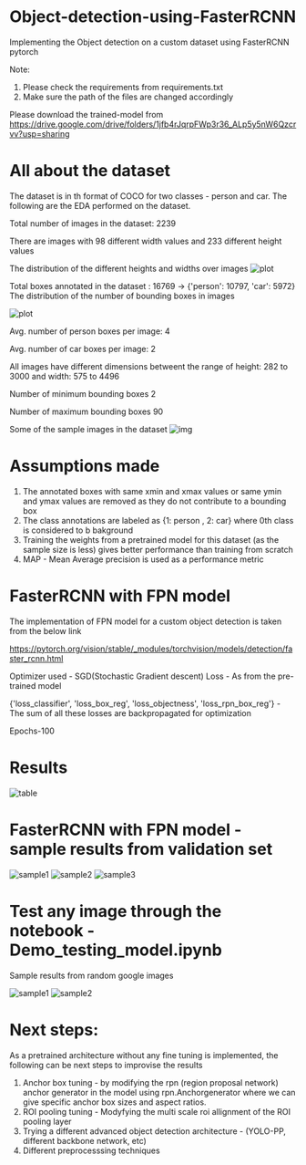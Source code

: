 # Object-detection-using-FasterRCNN
Implementing the Object detection on a custom dataset using FasterRCNN pytorch

Note: 
1. Please check the requirements from requirements.txt
2. Make sure the path of the files are changed accordingly

Please download the trained-model from https://drive.google.com/drive/folders/1jfb4rJqrpFWp3r36_ALp5y5nW6Qzcrvv?usp=sharing
# All about the dataset

The dataset is in th format of COCO for two classes - person and car. The following are the EDA performed on the dataset.

Total number of images in the dataset:  2239

There are images with 98 different width values and 233 different height values

The distribution of the different heights and widths over images 
![plot](images/height_width_dist.png)

Total boxes annotated in the dataset  : 16769 ->  {'person': 10797, 'car': 5972}
The distribution of the number of bounding boxes in images 

![plot](images/box_dist.png)

Avg. number of person boxes per image: 4

Avg. number of car boxes per image: 2

All images have different dimensions betweent the range of height: 282 to 3000  and width: 575 to 4496

Number of minimum bounding boxes 2

Number of maximum bounding boxes 90

Some of the sample images in the dataset
![img](images/sample_data.png)


# Assumptions made

1. The annotated boxes with same xmin and xmax values or same ymin and ymax values are removed as they do not contribute to a bounding box
2. The class annotations are labeled as {1: person , 2: car} where 0th class is considered to b bakground
3. Training the weights from a pretrained model for this dataset (as the sample size is less) gives better performance than training from scratch
4. MAP - Mean Average precision is used as a performance metric

# FasterRCNN with FPN model 

The implementation of FPN model for a custom object detection is taken from the below link

https://pytorch.org/vision/stable/_modules/torchvision/models/detection/faster_rcnn.html

Optimizer used - SGD(Stochastic Gradient descent)
Loss - As from the pre-trained model 

{'loss_classifier', 'loss_box_reg', 'loss_objectness', 'loss_rpn_box_reg'} - The sum of all these losses are backpropagated for optimization

Epochs-100

# Results

![table](images/table.jpg)

# FasterRCNN with FPN model - sample results from validation set
![sample1](images/sample_results1.png)
![sample2](images/sample_results2.png)
![sample3](images/sample_results3.png)

# Test any image through the notebook - Demo_testing_model.ipynb

Sample results from random google images

![sample1](images/sample_results_demo1.png)
![sample2](images/sample_results_demo2.png)

# Next steps:
As a pretrained architecture without any fine tuning is implemented, the following can be next steps to improvise the results
1. Anchor box tuning - by modifying the rpn (region proposal network) anchor generator in the model using rpn.Anchorgenerator where we can give specific anchor box sizes and aspect ratios.
2. ROI pooling tuning - Modyfying the multi scale roi allignment of the ROI pooling layer
3. Trying a different advanced object detection architecture - (YOLO-PP,  different backbone network, etc)
4. Different preprocesssing techniques 

